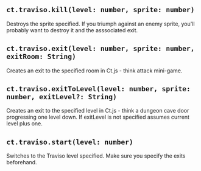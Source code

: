 ## `ct.traviso.kill(level: number, sprite: number)`

Destroys the sprite specified. If you triumph against an enemy sprite, you'll probably
want to destroy it and the asssociated exit.

## `ct.traviso.exit(level: number, sprite: number, exitRoom: String)`

Creates an exit to the specified room in Ct.js - think attack mini-game.

## `ct.traviso.exitToLevel(level: number, sprite: number, exitLevel?: String)`

Creates an exit to the specified level in Ct.js - think a dungeon cave door
progressing one level down. If exitLevel is not specified assumes current
level plus one.

## `ct.traviso.start(level: number)`

Switches to the Traviso level specified. Make sure you specify the exits beforehand.
